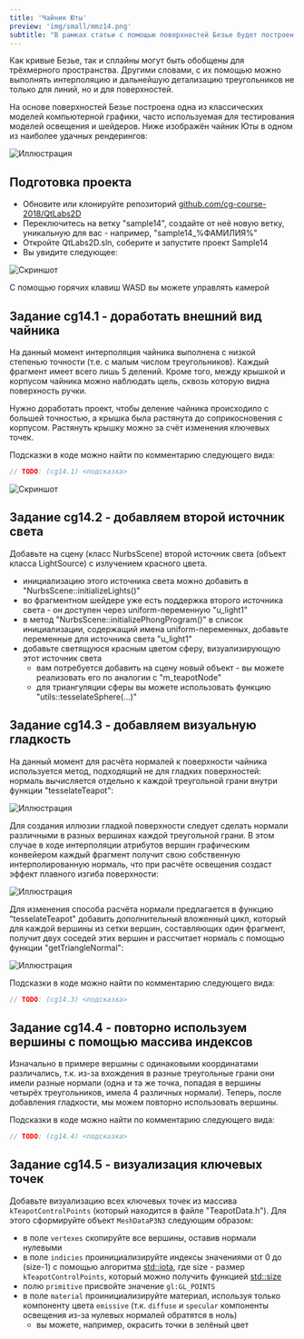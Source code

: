 ```yaml
---
title: 'Чайник Юты'
preview: 'img/small/mmz14.png'
subtitle: "В рамках статьи с помощью поверхностей Безье будет построен чайник Юты"
---
```


Как кривые Безье, так и сплайны могут быть обобщены для трёхмерного пространства. Другими словами, с их помощью можно выполнять интерполяцию и дальнейшую детализацию треугольников не только для линий, но и для поверхностей.

На основе поверхностей Безье построена одна из классических моделей компьютерной графики, часто используемая для тестирования моделей освещения и шейдеров. Ниже изображён чайник Юты в одном из наиболее удачных рендерингов:

![Иллюстрация](img/3d/utah_teapot_physically_rendered.png)

## Подготовка проекта

* Обновите или клонируйте репозиторий [github.com/cg-course-2018/QtLabs2D](https://github.com/cg-course-2018/QtLabs2D)
* Переключитесь на ветку "sample14", создайте от неё новую ветку, уникальную для вас - например, "sample14_%ФАМИЛИЯ%"
* Откройте QtLabs2D.sln, соберите и запустите проект Sample14
* Вы увидите следующее:

![Скриншот](img/normal/mmz14.png)

С помощью горячих клавиш WASD вы можете управлять камерой

## Задание cg14.1 - доработать внешний вид чайника

На данный момент интерполяция чайника выполнена с низкой степенью точности (т.е. с малым числом треугольников). Каждый фрагмент имеет всего лишь 5 делений. Кроме того, между крышкой и корпусом чайника можно наблюдать щель, сквозь которую видна поверхность ручки.

Нужно доработать проект, чтобы деление чайника происходило с большей точностью, а крышка была растянута до соприкосновения с корпусом. Растянуть крышку можно за счёт изменения ключевых точек.

Подсказки в коде можно найти по комментарию следующего вида:

```cpp
// TODO: (cg14.1) <подсказка>
```

![Скриншот](img/3d/utah-teapot-20-divisions.png)

## Задание cg14.2 - добавляем второй источник света

Добавьте на сцену (класс NurbsScene) второй источник света (объект класса LightSource) с излучением красного цвета.

* инициализацию этого источника света можно добавить в "NurbsScene::initializeLights()"
* во фрагментном шейдере уже есть поддержка второго источника света - он доступен через uniform-переменную "u_light1"
* в метод "NurbsScene::initializePhongProgram()" в список инициализации, содержащий имена uniform-переменных, добавьте переменные для источника света "u_light1"
* добавьте светящуюся красным цветом сферу, визуализирующую этот источник света
  * вам потребуется добавить на сцену новый объект - вы можете реализовать его по аналогии с "m_teapotNode"
  * для триангуляции сферы вы можете использовать функцию "utils::tesselateSphere(...)"

## Задание cg14.3 - добавляем визуальную гладкость

На данный момент для расчёта нормалей к поверхности чайника используется метод, подходящий не для гладких поверхностей: нормаль вычисляется отдельно к каждой треугольной грани внутри функции "tesselateTeapot":

![Иллюстрация](img/3d/triangle_normals.png)

Для создания иллюзии гладкой поверхности следует сделать нормали различными в разных вершинах каждой треугольной грани. В этом случае в ходе интерполяции атрибутов вершин графическим конвейером каждый фрагмент получит свою собственную интерполированную нормаль, что при расчёте освещения создаст эффект плавного изгиба поверхности:

![Иллюстрация](img/3d/utah_teapot_smooth.png)

Для изменения способа расчёта нормали предлагается в функцию "tesselateTeapot" добавить дополнительный вложенный цикл, который для каждой вершины из сетки вершин, составляющих один фрагмент, получит двух соседей этих вершин и рассчитает нормаль с помощью функции "getTriangleNormal":

![Иллюстрация](img/3d/xy_mesh_connected.png)

Подсказки в коде можно найти по комментарию следующего вида:

```cpp
// TODO: (cg14.3) <подсказка>
```

## Задание cg14.4 - повторно используем вершины с помощью массива индексов

Изначально в примере вершины с одинаковыми координатами различались, т.к. из-за вхождения в разные треугольные грани они имели разные нормали (одна и та же точка, попадая в вершины четырёх треугольников, имела 4 различных нормали). Теперь, после добавления гладкости, мы можем повторно использовать вершины.

Подсказки в коде можно найти по комментарию следующего вида:

```cpp
// TODO: (cg14.4) <подсказка>
```

## Задание cg14.5 - визуализация ключевых точек

Добавьте визуализацию всех ключевых точек из массива `kTeapotControlPoints` (который находится в файле "TeapotData.h"). Для этого сформируйте объект `MeshDataP3N3` следующим образом:

* в поле `vertexes` скопируйте все вершины, оставив нормали нулевыми
* в поле `indicies` проинициализируйте индексы значениями от 0 до (size-1) с помощью алгоритма [std::iota](http://en.cppreference.com/w/cpp/algorithm/iota), где size - размер `kTeapotControlPoints`, который можно получить функцией [std::size](http://en.cppreference.com/w/cpp/iterator/size)
* полю `primitive` присвойте значение `gl:GL_POINTS`
* в поле `material` проинициализируйте материал, используя только компоненту цвета `emissive` (т.к. `diffuse` и `specular` компоненты освещения из-за нулевых нормалей обратятся в ноль)
  * вы можете, например, окрасить точки в зелёный цвет

